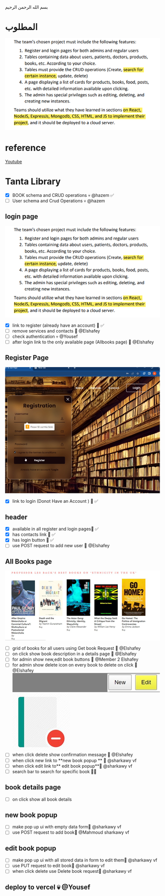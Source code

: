 بسم الله الرحمن الرحيم


# المطلوب 
![Alt text](assets/Pasted%20image%2020230518101208.png)
# reference 
[Youtube](https://www.youtube.com/watch?v=5Y5QKfxTErU)
# Tanta Library
- [x]  BOOK schema and  CRUD operations 💀 @hazem ✅
- [ ] User schema and Crud Operations 💀 @hazem

## login  page
![Alt text](assets/Pasted%20image%2020230518101208.png)
- [x] link to register (already have an account) 🥸 ✅
- [ ] remove services and contacts 🥸  @Elshafey
- [ ] check authentication 💀 @Yousef
- [ ] after login link to  the only available page (Allbooks page) 🥸 @Elshafey
## Register Page
![Alt text](assets/Pasted%20image%2020230518091332.png)
- [x] link to login (Donot Have an Account ) 🥸 ✅
## header 
- [x] available in all register and login pages🥸 ✅
- [x]   has contacts link 🥸 ✅
- [x] has login button  🥸 ✅
- [ ] use POST request to add new user  🥸 @Elshafey
## All Books page
![Alt text](assets/Pasted%20image%2020230518093550.png)
- [ ] grid of books for all users using Get book Request 🥸  @Elshafey
- [ ] on click show book description in a details page  🥸 @Elshafey
- [ ] for  admin show new,edit book buttons  🥸 @Member 2 Elshafey
- [ ] for admin show delete icon on every book to delete on click 🥸 @Elshafey
![Alt text](assets/Pasted%20image%2020230518100338.png)
![Alt text](assets/Pasted%20image%2020230518100427.png)
- [ ] when click delete show confirmation message 🥸 @Elshafey
- [ ] when click new link to **new  book popup ** 🥸 @sharkawy vf 
- [ ] when click edit link to** edit book popup**🥸 @sharkawy vf
- [ ] search bar to search for specific book  🥸💀
## book details page
- [ ] on click show all book details
## new  book popup  
- [ ] make pop up ui with empty data  form🥸 @sharkawy vf
- [ ] use POST request to add book🥸 @Mahmoud sharkawy vf
## edit book popup 
- [ ] make pop up ui with all stored data in form to edit them🥸 @sharkawy vf
- [ ] use PUT request to edit book🥸 @sharkawy vf 
- [ ] when click delete use Delete book request🥸 @sharkawy vf 

## deploy to vercel  💀 @Yousef



